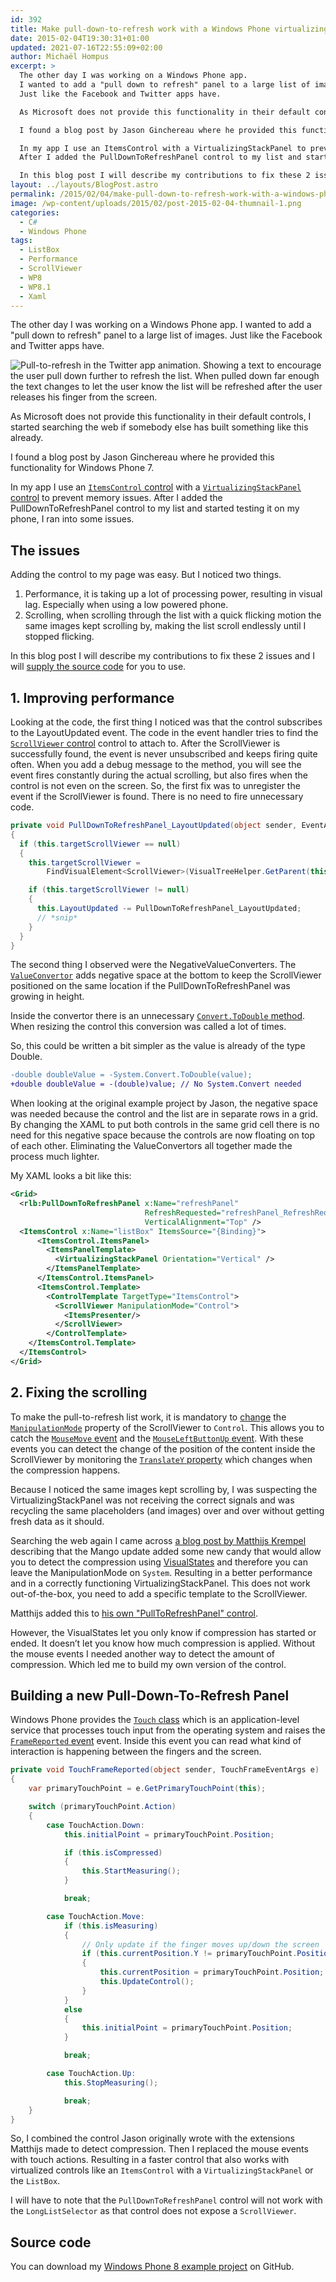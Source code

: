 ```yaml
---
id: 392
title: Make pull-down-to-refresh work with a Windows Phone virtualizing list control
date: 2015-02-04T19:30:31+01:00
updated: 2021-07-16T22:55:09+02:00
author: Michaël Hompus
excerpt: >
  The other day I was working on a Windows Phone app.
  I wanted to add a "pull down to refresh" panel to a large list of images.
  Just like the Facebook and Twitter apps have.

  As Microsoft does not provide this functionality in their default controls I started searching the web if somebody else has build something like this already.

  I found a blog post by Jason Ginchereau where he provided this functionality for Windows Phone 7.

  In my app I use an ItemsControl with a VirtualizingStackPanel to prevent memory issues.
  After I added the PullDownToRefreshPanel control to my list and started testing it on my phone, I ran into some issues.

  In this blog post I will describe my contributions to fix these 2 issues and I will supply the source code for you to use.
layout: ../layouts/BlogPost.astro
permalink: /2015/02/04/make-pull-down-to-refresh-work-with-a-windows-phone-virtualizing-list-control/
image: /wp-content/uploads/2015/02/post-2015-02-04-thumnail-1.png
categories:
  - C#
  - Windows Phone
tags:
  - ListBox
  - Performance
  - ScrollViewer
  - WP8
  - WP8.1
  - Xaml
---
```


The other day I was working on a Windows Phone app.
I wanted to add a "pull down to refresh" panel to a large list of images.
Just like the Facebook and Twitter apps have.

![Pull-to-refresh in the Twitter app animation. Showing a text to encourage the user pull down further to refresh the list. When pulled down far enough the text changes to let the user know the list will be refreshed after the user releases his finger from the screen.](/wp-content/uploads/2015/01/twitter1.gif "Pull-to-refresh in the Twitter app. Image by David Washington")

As Microsoft does not provide this functionality in their default controls,
I started searching the web if somebody else has built something like this already.

I found a blog post by Jason Ginchereau where he provided this functionality for Windows Phone 7.

In my app I use an [`ItemsControl` control](https://learn.microsoft.com/dotnet/api/system.windows.controls.itemscontrol?view=netframework-4.7) with a [`VirtualizingStackPanel` control](https://learn.microsoft.com/dotnet/api/system.windows.controls.virtualizingstackpanel?view=netframework-4.7) to prevent memory issues.
After I added the PullDownToRefreshPanel control to my list and started testing it on my phone,
I ran into some issues.

<!--more-->

## The issues

Adding the control to my page was easy. But I noticed two things.

1. Performance, it is taking up a lot of processing power, resulting in visual lag.
   Especially when using a low powered phone.
2. Scrolling, when scrolling through the list with a quick flicking motion the same images kept scrolling by,
   making the list scroll endlessly until I stopped flicking.

In this blog post I will describe my contributions to fix these 2 issues and I will [supply the source code](#source-code) for you to use.

## 1. Improving performance

Looking at the code, the first thing I noticed was that the control subscribes to the LayoutUpdated event.
The code in the event handler tries to find the [`ScrollViewer` control](https://learn.microsoft.com/dotnet/api/system.windows.controls.scrollviewer?view=netframework-4.7) control to attach to.
After the ScrollViewer is successfully found, the event is never unsubscribed and keeps firing quite often.
When you add a debug message to the method, you will see the event fires constantly during the actual scrolling, but also fires when the control is not even on the screen.
So, the first fix was to unregister the event if the ScrollViewer is found. There is no need to fire unnecessary code.

```csharp {10} title="PullDownToRefreshPanel.cs"
private void PullDownToRefreshPanel_LayoutUpdated(object sender, EventArgs e)
{
  if (this.targetScrollViewer == null)
  {
    this.targetScrollViewer =
        FindVisualElement<ScrollViewer>(VisualTreeHelper.GetParent(this));

    if (this.targetScrollViewer != null)
    {
      this.LayoutUpdated -= PullDownToRefreshPanel_LayoutUpdated;
      // *snip*
    }
  }
}
```

The second thing I observed were the NegativeValueConverters.
The [`ValueConvertor`](https://learn.microsoft.com/dotnet/api/system.windows.data.ivalueconverter?view=netframework-4.7) adds negative space at the bottom to keep the ScrollViewer positioned on the same location if the PullDownToRefreshPanel was growing in height.

Inside the convertor there is an unnecessary [`Convert.ToDouble` method](https://learn.microsoft.com/dotnet/api/system.convert.todouble?view=netframework-4.7#System_Convert_ToDouble_System_Object_).
When resizing the control this conversion was called a lot of times.

So, this could be written a bit simpler as the value is already of the type Double.

```diff title="NegativeValueConverter.cs" 
-double doubleValue = -System.Convert.ToDouble(value);
+double doubleValue = -(double)value; // No System.Convert needed
```

When looking at the original example project by Jason,
the negative space was needed because the control and the list are in separate rows in a grid.
By changing the XAML to put both controls in the same grid cell there is no need for this negative space because the controls are now floating on top of each other.
Eliminating the ValueConvertors all together made the process much lighter.

My XAML looks a bit like this:

```xml title="MainPage.xaml"
<Grid>
  <rlb:PullDownToRefreshPanel x:Name="refreshPanel"
                              RefreshRequested="refreshPanel_RefreshRequested"
                              VerticalAlignment="Top" />
  <ItemsControl x:Name="listBox" ItemsSource="{Binding}">
      <ItemsControl.ItemsPanel>
        <ItemsPanelTemplate>
          <VirtualizingStackPanel Orientation="Vertical" />
        </ItemsPanelTemplate>
      </ItemsControl.ItemsPanel>
      <ItemsControl.Template>
        <ControlTemplate TargetType="ItemsControl">
          <ScrollViewer ManipulationMode="Control">
            <ItemsPresenter/>
          </ScrollViewer>
        </ControlTemplate>
    </ItemsControl.Template>
  </ItemsControl>
</Grid>
```

## 2. Fixing the scrolling

To make the pull-to-refresh list work, it is mandatory to [change](https://learn.microsoft.com/dotnet/api/system.windows.input.manipulation.setmanipulationmode?view=netframework-4.7) the [`ManipulationMode`](<https://learn.microsoft.com/previous-versions/windows/silverlight/dotnet-windows-silverlight/gg986872(v=vs.95)>) property of the ScrollViewer to `Control`.
This allows you to catch the [`MouseMove` event](https://learn.microsoft.com/dotnet/api/system.windows.uielement.mousemove?view=netframework-4.7) and the [`MouseLeftButtonUp` event](https://learn.microsoft.com/dotnet/api/system.windows.uielement.mouseleftbuttonup?view=netframework-4.7).
With these events you can detect the change of the position of the content inside the ScrollViewer by monitoring the [`TranslateY` property](<https://learn.microsoft.com/previous-versions/windows/apps/ee653034(v=vs.105)>) which changes when the compression happens.

Because I noticed the same images kept scrolling by, I was suspecting the VirtualizingStackPanel was not receiving the correct signals and was recycling the same placeholders (and images) over and over without getting fresh data as it should.

Searching the web again I came across [a blog post by Matthijs Krempel](https://thewp7dev.wordpress.com/2012/04/20/pulltorefreshpanel/) describing that the Mango update added some new candy that would allow you to detect the compression using [VisualStates](https://learn.microsoft.com/dotnet/api/system.windows.visualstate?view=netframework-4.7) and therefore you can leave the ManipulationMode on `System`.
Resulting in a better performance and in a correctly functioning VirtualizingStackPanel.
This does not work out-of-the-box, you need to add a specific template to the ScrollViewer.

Matthijs added this to [his own "PullToRefreshPanel" control](https://web.archive.org/web/20200816071155/https://krempelwp7.codeplex.com/).

However, the VisualStates let you only know if compression has started or ended. It doesn’t let you know how much compression is applied. Without the mouse events I needed another way to detect the amount of compression. Which led me to build my own version of the control.

## Building a new Pull-Down-To-Refresh Panel

Windows Phone provides the [`Touch` class](https://learn.microsoft.com/dotnet/api/system.windows.input.touch?view=netframework-4.7) which is an application-level service that processes touch input from the operating system and raises the [`FrameReported` event](https://learn.microsoft.com/dotnet/api/system.windows.input.touch.framereported?view=netframework-4.7) event.
Inside this event you can read what kind of interaction is happening between the fingers and the screen.

```csharp title="PullDownToRefreshPanel.cs"
private void TouchFrameReported(object sender, TouchFrameEventArgs e)
{
    var primaryTouchPoint = e.GetPrimaryTouchPoint(this);

    switch (primaryTouchPoint.Action)
    {
        case TouchAction.Down:
            this.initialPoint = primaryTouchPoint.Position;

            if (this.isCompressed)
            {
                this.StartMeasuring();
            }

            break;

        case TouchAction.Move:
            if (this.isMeasuring)
            {
                // Only update if the finger moves up/down the screen
                if (this.currentPosition.Y != primaryTouchPoint.Position.Y)
                {
                    this.currentPosition = primaryTouchPoint.Position;
                    this.UpdateControl();
                }
            }
            else
            {
                this.initialPoint = primaryTouchPoint.Position;
            }

            break;

        case TouchAction.Up:
            this.StopMeasuring();

            break;
    }
}
```

So, I combined the control Jason originally wrote with the extensions Matthijs made to detect compression.
Then I replaced the mouse events with touch actions.
Resulting in a faster control that also works with virtualized controls like an `ItemsControl` with a `VirtualizingStackPanel` or the `ListBox`.

I will have to note that the `PullDownToRefreshPanel` control will not work with the `LongListSelector` as that control does not expose a `ScrollViewer`.

## Source code

You can download my [Windows Phone 8 example project](https://github.com/eNeRGy164/PullDownToRefreshPanelDemo) on GitHub.
